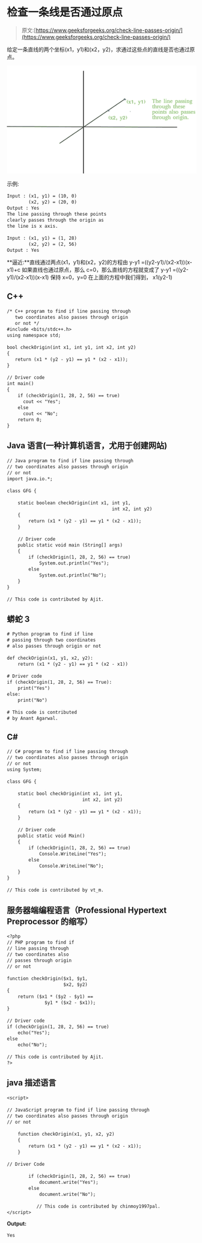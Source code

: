 # 检查一条线是否通过原点

> 原文:[https://www.geeksforgeeks.org/check-line-passes-origin/](https://www.geeksforgeeks.org/check-line-passes-origin/)

给定一条直线的两个坐标(x1，y1)和(x2，y2)，求通过这些点的直线是否也通过原点。

![](img/d4333279ccba3b42095cf56ae9849f1b.png)

示例:

```
Input : (x1, y1) = (10, 0)
        (x2, y2) = (20, 0)
Output : Yes
The line passing through these points
clearly passes through the origin as 
the line is x axis.

Input : (x1, y1) = (1, 28)
        (x2, y2) = (2, 56)
Output : Yes
```

**逼近:**直线通过两点(x1，y1)和(x2，y2)的方程由
y-y1 =((y2-y1)/(x2-x1))(x-x1)+c
如果直线也通过原点，那么 c=0，那么直线的方程就变成了
y-y1 =((y2-y1)/(x2-x1))(x-x1)
保持 x=0，y=0 在上面的方程中我们得到，
x1(y2-1)

## C++

```
/* C++ program to find if line passing through
   two coordinates also passes through origin
   or not */
#include <bits/stdc++.h>
using namespace std;

bool checkOrigin(int x1, int y1, int x2, int y2)
{
   return (x1 * (y2 - y1) == y1 * (x2 - x1));
}

// Driver code
int main()
{
    if (checkOrigin(1, 28, 2, 56) == true)
      cout << "Yes";
    else
      cout << "No";
    return 0;
}
```

## Java 语言(一种计算机语言，尤用于创建网站)

```
// Java program to find if line passing through
// two coordinates also passes through origin
// or not
import java.io.*;

class GFG {

    static boolean checkOrigin(int x1, int y1,
                                       int x2, int y2)
    {
        return (x1 * (y2 - y1) == y1 * (x2 - x1));
    }

    // Driver code
    public static void main (String[] args)
    {
        if (checkOrigin(1, 28, 2, 56) == true)
            System.out.println("Yes");
        else
            System.out.println("No");
    }
}

// This code is contributed by Ajit.
```

## 蟒蛇 3

```
# Python program to find if line
# passing through two coordinates
# also passes through origin or not

def checkOrigin(x1, y1, x2, y2):
    return (x1 * (y2 - y1) == y1 * (x2 - x1))

# Driver code
if (checkOrigin(1, 28, 2, 56) == True):
    print("Yes")
else:
    print("No")

# This code is contributed
# by Anant Agarwal.
```

## C#

```
// C# program to find if line passing through
// two coordinates also passes through origin
// or not
using System;

class GFG {

    static bool checkOrigin(int x1, int y1,
                            int x2, int y2)
    {
        return (x1 * (y2 - y1) == y1 * (x2 - x1));
    }

    // Driver code
    public static void Main()
    {
        if (checkOrigin(1, 28, 2, 56) == true)
            Console.WriteLine("Yes");
        else
            Console.WriteLine("No");
    }
}

// This code is contributed by vt_m.
```

## 服务器端编程语言（Professional Hypertext Preprocessor 的缩写）

```
<?php
// PHP program to find if
// line passing through
// two coordinates also
// passes through origin
// or not

function checkOrigin($x1, $y1,
                     $x2, $y2)
{
    return ($x1 * ($y2 - $y1) ==
              $y1 * ($x2 - $x1));
}

// Driver code
if (checkOrigin(1, 28, 2, 56) == true)
    echo("Yes");
else
    echo("No");

// This code is contributed by Ajit.
?>
```

## java 描述语言

```
<script>

// JavaScript program to find if line passing through
// two coordinates also passes through origin
// or not

    function checkOrigin(x1, y1, x2, y2)
    {
        return (x1 * (y2 - y1) == y1 * (x2 - x1));
    }

// Driver Code

        if (checkOrigin(1, 28, 2, 56) == true)
            document.write("Yes");
        else
            document.write("No");

           // This code is contributed by chinmoy1997pal.
</script>
```

**Output:** 

```
Yes
```